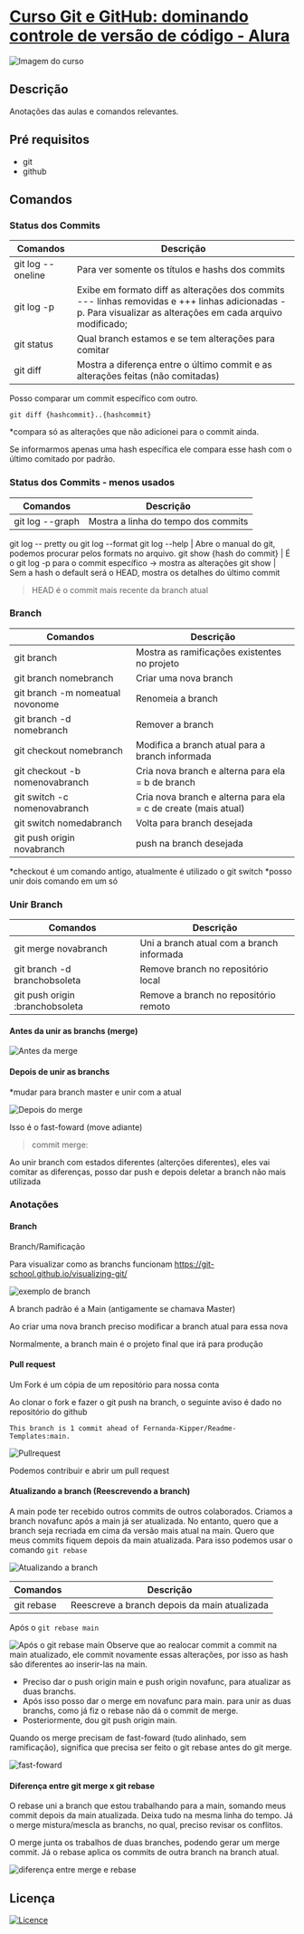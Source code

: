 <!-- 
# Título  

## Descrição
O que faz o app
Com o que ele foi construído 
Por que foi construído

## Pré requisitos
  instalaçao node, git...

## Instrução de instalação
```bash
  npm install
```

## Instrução de uso
  Como utilizar o projeto em passos ou em bash. Podemos usar prints ou gifs

## Licença

### Permissão para uso comercial
### se inspirar
### Educacional
### Não comercial

## Contribuição

## Gitflow 
Quais padrões os dev podem seguir para contribuir

## badges

[![Licence](https://img.shields.io/github/license/Ileriayo/markdown-badges?style=for-the-badge)](./LICENSE) <br>
https://github.com/Ileriayo/markdown-badges/blob/master/README.md

## Contruibuidores  ou Owner (donos do projeto)
  reconhecimentos

Podemos usar templates de README
https://github.com/Fernanda-Kipper/Readme-Templates?tab=readme-ov-file 
-->

# [Curso Git e GitHub: dominando controle de versão de código - Alura](https://cursos.alura.com.br/course/git-github-dominando-controle-versao-codigo)

![Imagem do curso](/img/img.jpg)


## Descrição
Anotações das aulas e comandos relevantes.

## Pré requisitos
  * git
  * github

## Comandos 

### Status dos Commits

Comandos               | Descrição
---------              | ------
git log --oneline      | Para ver somente os títulos e hashs dos commits
git log -p             | Exibe em formato diff as alterações dos commits --- linhas removidas e +++ linhas adicionadas -p. Para visualizar as alterações em cada arquivo modificado;
git status | Qual branch estamos e se tem alterações para comitar
git diff | Mostra a diferença entre o último commit e as alterações feitas (não comitadas)

Posso comparar um commit específico com outro.

`git diff {hashcommit}..{hashcommit}`

*compara só as alterações que não adicionei para o commit ainda. 

Se informarmos apenas uma hash específica ele compara esse hash com o último comitado por padrão.


### Status dos Commits - menos usados
Comandos               | Descrição
---------              | ------
git log --graph        | Mostra a linha do tempo dos commits
git log -- pretty ou git log --format 
git log --help         | Abre o manual do git, podemos procurar pelos formats no arquivo.
git show {hash do commit} | É o git log -p para o commit específico -> mostra as alterações
git show | Sem a hash o default será o HEAD, mostra os detalhes do último commit

> HEAD é o commit mais recente da branch atual

### Branch

Comandos                 | Descrição
---------                | ------
git branch               | Mostra as ramificações existentes no projeto
git branch nomebranch    | Criar uma nova branch
git branch -m nomeatual novonome | Renomeia a branch
git branch -d nomebranch | Remover a branch
git checkout nomebranch  | Modifica a branch atual para a branch informada
git checkout -b nomenovabranch | Cria nova branch e alterna para ela = b de branch
git switch -c nomenovabranch | Cria nova branch e alterna para ela = c de create (mais atual)
git switch nomedabranch | Volta para branch desejada
git push origin novabranch | push na branch desejada

*checkout é um comando antigo, atualmente é utilizado o git switch
*posso unir dois comando em um só

### Unir Branch

Comandos                 | Descrição
---------                | ------
git merge novabranch     | Uni a branch atual com a branch informada
git branch -d branchobsoleta | Remove branch no repositório local
git push origin :branchobsoleta | Remove a branch no repositório remoto

#### Antes da unir as branchs (merge)
![Antes da merge](./img/merge1.jpg)

#### Depois de unir as branchs

*mudar para branch master e unir com a atual

![Depois do merge](./img/merge2.jpg)

Isso é o fast-foward (move adiante)

>commit merge:

Ao unir branch com estados diferentes (alterções diferentes), eles vai comitar as diferenças, posso dar push e depois deletar a branch não mais utilizada

### Anotações

#### Branch

Branch/Ramificação

Para visualizar como as branchs funcionam
https://git-school.github.io/visualizing-git/

![exemplo de branch](./img/branch.jpg)

A branch padrão é a Main (antigamente se chamava Master)

Ao criar uma nova branch preciso modificar a branch atual para essa nova

Normalmente, a branch main é o projeto final que irá para produção

#### Pull request

  Um Fork é um cópia de um repositório para nossa conta

  Ao clonar o fork e fazer o git push na branch, o seguinte aviso é dado no repositório do github

  ```This branch is 1 commit ahead of Fernanda-Kipper/Readme-Templates:main.```

  ![Pullrequest](./img/pullrequest.jpg)

  Podemos contribuir e abrir um pull request

#### Atualizando a branch (Reescrevendo a branch)

A main pode ter recebido outros commits de outros colaborados. 
Criamos a branch novafunc após a main já ser atualizada. 
No entanto, quero que a branch seja recriada em cima da versão mais atual na main.
Quero que meus commits fiquem depois da main atualizada.
Para isso podemos usar o comando
`git rebase`


![Atualizando a branch](./img/atualizando_branch.jpg)

Comandos                 | Descrição
---------                | ------
git rebase               | Reescreve a branch depois da main atualizada

Após o `git rebase main`

![Após o git rebase main](./img/atualizando_branch2.jpg)
Observe que ao realocar commit a commit na main atualizado, ele commit novamente essas alterações, por isso as hash são diferentes ao inserir-las na main.

* Preciso dar o push origin main e push origin novafunc, para atualizar as duas branchs.
* Após isso posso dar o merge em novafunc para main. para unir as duas branchs, como já fiz o rebase não dá o commit de merge. 
* Posteriormente, dou git push origin main.

Quando os merge precisam de fast-foward (tudo alinhado, sem ramificação), significa que precisa ser feito o git rebase antes do git merge.

![fast-foward](https://atlassianblog.wpengine.com/wp-content/uploads/2024/11/what-is-a-fast-forward.gif)

#### Diferença entre **git merge** x **git rebase**
O rebase uni a branch que estou trabalhando para a main, somando meus commit depois da main atualizada. Deixa tudo na mesma linha do tempo.
Já o merge mistura/mescla as branchs, no qual, preciso revisar os conflitos.

O merge junta os trabalhos de duas branches, podendo gerar um merge commit. Já o rebase aplica os commits de outra branch na branch atual.

![diferença entre merge e rebase](https://d1jnx9ba8s6j9r.cloudfront.net/blog/wp-content/uploads/2022/01/fig13.png)

## Licença
[![Licence](https://img.shields.io/github/license/Ileriayo/markdown-badges?style=for-the-badge)](./LICENSE) 
